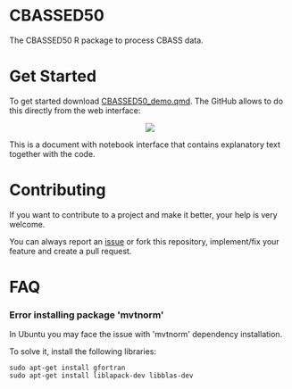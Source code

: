 # CBASSED50

The CBASSED50 R package to process CBASS data.

# Get Started

To get started download [CBASSED50_demo.qmd](https://github.com/greenjune-ship-it/CBASSED50/blob/main/CBASSED50_demo.qmd). The GitHub allows to do this directly from the web interface:

<p align="center">

<img src="https://github.com/greenjune-ship-it/CBASSED50/assets/83506881/b6c9f376-f4b6-46f8-87c2-dce0ccb50ad3"/>

</p>

This is a document with notebook interface that contains explanatory text together with the code.

# Contributing

If you want to contribute to a project and make it better, your help is very welcome.

You can always report an [issue](https://github.com/greenjune-ship-it/CBASSED50/issues) or fork this repository, implement/fix your feature and create a pull request.

# FAQ

### Error installing package 'mvtnorm'

In Ubuntu you may face the issue with 'mvtnorm' dependency installation.

To solve it, install the following libraries:

```         
sudo apt-get install gfortran
sudo apt-get install liblapack-dev libblas-dev
```

